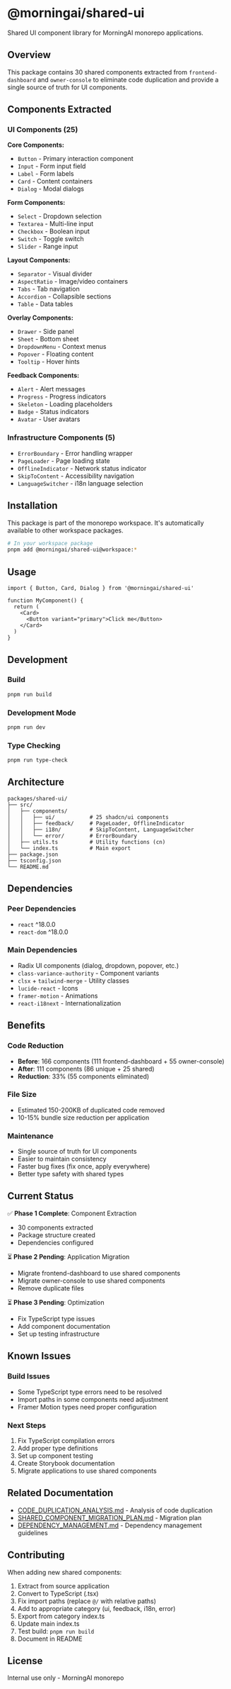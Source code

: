 # @morningai/shared-ui

Shared UI component library for MorningAI monorepo applications.

## Overview

This package contains 30 shared components extracted from `frontend-dashboard` and `owner-console` to eliminate code duplication and provide a single source of truth for UI components.

## Components Extracted

### UI Components (25)

**Core Components:**
- `Button` - Primary interaction component
- `Input` - Form input field
- `Label` - Form labels
- `Card` - Content containers
- `Dialog` - Modal dialogs

**Form Components:**
- `Select` - Dropdown selection
- `Textarea` - Multi-line input
- `Checkbox` - Boolean input
- `Switch` - Toggle switch
- `Slider` - Range input

**Layout Components:**
- `Separator` - Visual divider
- `AspectRatio` - Image/video containers
- `Tabs` - Tab navigation
- `Accordion` - Collapsible sections
- `Table` - Data tables

**Overlay Components:**
- `Drawer` - Side panel
- `Sheet` - Bottom sheet
- `DropdownMenu` - Context menus
- `Popover` - Floating content
- `Tooltip` - Hover hints

**Feedback Components:**
- `Alert` - Alert messages
- `Progress` - Progress indicators
- `Skeleton` - Loading placeholders
- `Badge` - Status indicators
- `Avatar` - User avatars

### Infrastructure Components (5)

- `ErrorBoundary` - Error handling wrapper
- `PageLoader` - Page loading state
- `OfflineIndicator` - Network status indicator
- `SkipToContent` - Accessibility navigation
- `LanguageSwitcher` - i18n language selection

## Installation

This package is part of the monorepo workspace. It's automatically available to other workspace packages.

```bash
# In your workspace package
pnpm add @morningai/shared-ui@workspace:*
```

## Usage

```tsx
import { Button, Card, Dialog } from '@morningai/shared-ui'

function MyComponent() {
  return (
    <Card>
      <Button variant="primary">Click me</Button>
    </Card>
  )
}
```

## Development

### Build

```bash
pnpm run build
```

### Development Mode

```bash
pnpm run dev
```

### Type Checking

```bash
pnpm run type-check
```

## Architecture

```
packages/shared-ui/
├── src/
│   ├── components/
│   │   ├── ui/           # 25 shadcn/ui components
│   │   ├── feedback/     # PageLoader, OfflineIndicator
│   │   ├── i18n/         # SkipToContent, LanguageSwitcher
│   │   └── error/        # ErrorBoundary
│   ├── utils.ts          # Utility functions (cn)
│   └── index.ts          # Main export
├── package.json
├── tsconfig.json
└── README.md
```

## Dependencies

### Peer Dependencies
- `react` ^18.0.0
- `react-dom` ^18.0.0

### Main Dependencies
- Radix UI components (dialog, dropdown, popover, etc.)
- `class-variance-authority` - Component variants
- `clsx` + `tailwind-merge` - Utility classes
- `lucide-react` - Icons
- `framer-motion` - Animations
- `react-i18next` - Internationalization

## Benefits

### Code Reduction
- **Before**: 166 components (111 frontend-dashboard + 55 owner-console)
- **After**: 111 components (86 unique + 25 shared)
- **Reduction**: 33% (55 components eliminated)

### File Size
- Estimated 150-200KB of duplicated code removed
- 10-15% bundle size reduction per application

### Maintenance
- Single source of truth for UI components
- Easier to maintain consistency
- Faster bug fixes (fix once, apply everywhere)
- Better type safety with shared types

## Current Status

✅ **Phase 1 Complete**: Component Extraction
- 30 components extracted
- Package structure created
- Dependencies configured

⏳ **Phase 2 Pending**: Application Migration
- Migrate frontend-dashboard to use shared components
- Migrate owner-console to use shared components
- Remove duplicate files

⏳ **Phase 3 Pending**: Optimization
- Fix TypeScript type issues
- Add component documentation
- Set up testing infrastructure

## Known Issues

### Build Issues
- Some TypeScript type errors need to be resolved
- Import paths in some components need adjustment
- Framer Motion types need proper configuration

### Next Steps
1. Fix TypeScript compilation errors
2. Add proper type definitions
3. Set up component testing
4. Create Storybook documentation
5. Migrate applications to use shared components

## Related Documentation

- [CODE_DUPLICATION_ANALYSIS.md](../../CODE_DUPLICATION_ANALYSIS.md) - Analysis of code duplication
- [SHARED_COMPONENT_MIGRATION_PLAN.md](../../SHARED_COMPONENT_MIGRATION_PLAN.md) - Migration plan
- [DEPENDENCY_MANAGEMENT.md](../../DEPENDENCY_MANAGEMENT.md) - Dependency management guidelines

## Contributing

When adding new shared components:

1. Extract from source application
2. Convert to TypeScript (.tsx)
3. Fix import paths (replace `@/` with relative paths)
4. Add to appropriate category (ui, feedback, i18n, error)
5. Export from category index.ts
6. Update main index.ts
7. Test build: `pnpm run build`
8. Document in README

## License

Internal use only - MorningAI monorepo
